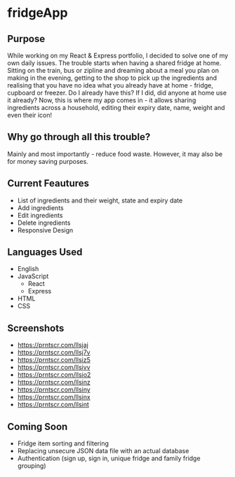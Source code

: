# fridgeApp

## Purpose
While working on my React & Express portfolio, I decided to solve one of my own daily issues.
The trouble starts when having a shared fridge at home. Sitting on the train, bus or zipline and dreaming about a meal you plan on making in the evening, getting to the shop to pick up the ingredients and realising that you have no idea what you already have at home - fridge, cupboard or freezer. Do I already have this? If I did, did anyone at home use it already? Now, this is where my app comes in - it allows sharing ingredients across a household, editing their expiry date, name, weight and even their icon!

## Why go through all this trouble?
Mainly and most importantly - reduce food waste. However, it may also be for money saving purposes.

## Current Feautures
* List of ingredients and their weight, state and expiry date
* Add ingredients
* Edit ingredients
* Delete ingredients
* Responsive Design

## Languages Used
* English
* JavaScript
    * React
    * Express
* HTML
* CSS

## Screenshots
* https://prntscr.com/llsjaj
* https://prntscr.com/llsj7v
* https://prntscr.com/llsiz5
* https://prntscr.com/llsivv
* https://prntscr.com/llsio2
* https://prntscr.com/llsinz
* https://prntscr.com/llsiny
* https://prntscr.com/llsinx
* https://prntscr.com/llsint

## Coming Soon
* Fridge item sorting and filtering
* Replacing unsecure JSON data file with an actual database
* Authentication (sign up, sign in, unique fridge and family fridge grouping)
